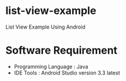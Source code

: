 # list-view-example
List View Example Using Android

# Software Requirement
- Programming Language : Java
- IDE Tools : Android Studio version 3.3 latest
